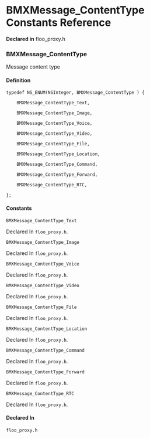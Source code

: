 # BMXMessage_ContentType Constants Reference

  **Declared in** floo_proxy.h  

### BMXMessage_ContentType

Message content type

#### Definition
    typedef NS_ENUM(NSInteger, BMXMessage_ContentType ) {   
        
        BMXMessage_ContentType_Text,
        
        BMXMessage_ContentType_Image,
        
        BMXMessage_ContentType_Voice,
        
        BMXMessage_ContentType_Video,
        
        BMXMessage_ContentType_File,
        
        BMXMessage_ContentType_Location,
        
        BMXMessage_ContentType_Command,
        
        BMXMessage_ContentType_Forward,
        
        BMXMessage_ContentType_RTC,
        
    };

#### Constants

<a name="" title="BMXMessage_ContentType_Text"></a><code>BMXMessage_ContentType_Text</code>

   Declared In `floo_proxy.h`.

<a name="" title="BMXMessage_ContentType_Image"></a><code>BMXMessage_ContentType_Image</code>

   Declared In `floo_proxy.h`.

<a name="" title="BMXMessage_ContentType_Voice"></a><code>BMXMessage_ContentType_Voice</code>

   Declared In `floo_proxy.h`.

<a name="" title="BMXMessage_ContentType_Video"></a><code>BMXMessage_ContentType_Video</code>

   Declared In `floo_proxy.h`.

<a name="" title="BMXMessage_ContentType_File"></a><code>BMXMessage_ContentType_File</code>

   Declared In `floo_proxy.h`.

<a name="" title="BMXMessage_ContentType_Location"></a><code>BMXMessage_ContentType_Location</code>

   Declared In `floo_proxy.h`.

<a name="" title="BMXMessage_ContentType_Command"></a><code>BMXMessage_ContentType_Command</code>

   Declared In `floo_proxy.h`.

<a name="" title="BMXMessage_ContentType_Forward"></a><code>BMXMessage_ContentType_Forward</code>

   Declared In `floo_proxy.h`.

<a name="" title="BMXMessage_ContentType_RTC"></a><code>BMXMessage_ContentType_RTC</code>

   Declared In `floo_proxy.h`.

#### Declared In
`floo_proxy.h`

